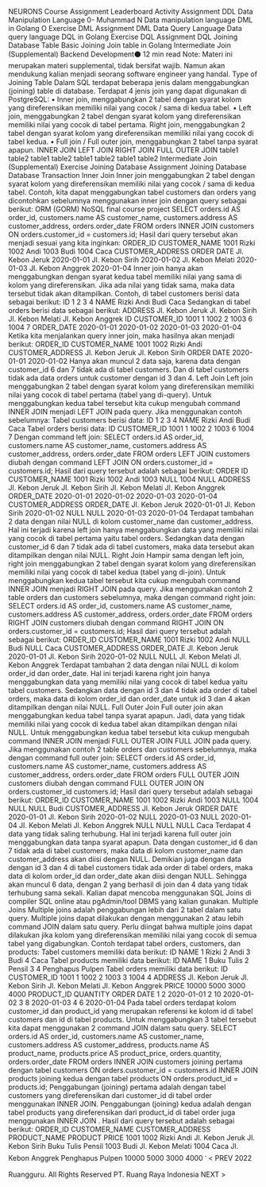 
NEURONS
Course Assignment Leaderboard Activity
Assignment DDL
Data Manipulation Language
0-
Muhammad N
Data manipulation language
DML in Golang O Exercise DML Assignment DML
Data Query Language
Data query language
DQL in Golang
Exercise DQL
Assignment DQL
Joining Database Table
Basic Joining
Join table in Golang
Intermediate Join (Supplemental)
Backend Development⚫ 12 min read
Note: Materi ini merupakan materi supplemental, tidak bersifat wajib. Namun akan mendukung kalian menjadi seorang software engineer yang handal.
Type of Joining Table
Dalam SQL terdapat beberapa jenis dalam menggabungkan (joining) table di database. Terdapat 4 jenis join yang dapat digunakan di PostgreSQL:
• Inner join, menggabungkan 2 tabel dengan syarat kolom yang direferensikan memiliki nilai yang cocok / sama di kedua tabel.
• Left join, menggabungkan 2 tabel dengan syarat kolom yang direferensikan memiliki nilai yang cocok di tabel pertama.
Right join, menggabungkan 2 tabel dengan syarat kolom yang direferensikan memiliki nilai yang cocok di tabel kedua.
• Full join / Full outer join, menggabungkan 2 tabel tanpa syarat apapun.
INNER JOIN
LEFT JOIN
RIGHT JOIN
FULL OUTER JOIN
table1
table2
table1
table2
table1
table2
table1
table2
Intermediate Join
(Supplemental)
Exercise Joining Database
Assignment Joining Database
Database Transaction
Inner Join
Inner join menggabungkan 2 tabel dengan syarat kolom yang direferensikan memiliki nilai yang cocok / sama di kedua tabel.
Contoh, kita dapat menggabungkan tabel customers dan orders yang dicontohkan sebelumnya menggunakan inner join dengan query sebagai berikut:
ORM (GORM)
NoSQL
final course project
SELECT
orders.id AS order_id,
customers.name AS customer_name,
customers.address AS customer_address,
orders.order_date
FROM orders
INNER JOIN customers
ON orders.customer_id = customers.id;
Hasil dari query tersebut akan menjadi sesuai yang kita inginkan:
ORDER_ID
CUSTOMER_NAME
1001
Rizki
1002
Andi
1003
Budi
1004
Caca
CUSTOMER_ADDRESS
ORDER DATE
Jl. Kebon Jeruk
2020-01-01
Jl. Kebon Sirih
2020-01-02
Jl. Kebon Melati
2020-01-03
JI. Kebon Anggrek
2020-01-04
Inner join hanya akan menggabungkan dengan syarat kedua tabel memiliki nilai yang sama di kolom yang direferensikan. Jika ada nilai yang tidak sama, maka data tersebut tidak akan ditampilkan. Contoh, di tabel customers berisi data sebagai berikut:
ID
1
2
3
4
NAME
Rizki
Andi
Budi
Caca
Sedangkan di tabel orders berisi data sebagai berikut:
ADDRESS
Jl. Kebon Jeruk
Jl. Kebon Sirih
Jl. Kebon Melati
Jl. Kebon Anggrek
ID
CUSTOMER_ID
1001
1
1002
2
1003
6
1004
7
ORDER_DATE
2020-01-01
2020-01-02
2020-01-03
2020-01-04
Ketika kita menjalankan query inner join, maka hasilnya akan menjadi berikut:
ORDER_ID
CUSTOMER_NAME
1001
1002
Rizki Andi
CUSTOMER_ADDRESS
Jl. Kebon Jeruk
Jl. Kebon Sirih
ORDER DATE
2020-01-01 2020-01-02
Hanya akan muncul 2 data saja, karena data dengan customer_id 6 dan 7 tidak ada di tabel customers. Dan di tabel customers tidak ada data orders untuk customer dengan id 3 dan 4.
Left Join
Left join menggabungkan 2 tabel dengan syarat kolom yang direferensikan memiliki nilai yang cocok di tabel pertama (tabel yang di-query). Untuk menggabungkan kedua tabel tersebut kita cukup mengubah command INNER JOIN menjadi LEFT JOIN pada query.
Jika menggunakan contoh sebelumnya:
Tabel customers berisi data:
ID
1
2
3
4
NAME
Rizki
Andi
Budi
Caca
Tabel orders berisi data:
ID
CUSTOMER_ID
1001
1
1002
2
1003
6
1004
7
Dengan command left join:
SELECT
orders.id AS order_id,
customers.name AS customer_name,
customers.address AS customer_address,
orders.order_date
FROM orders
LEFT JOIN customers diubah dengan command LEFT JOIN
ON orders.customer_id = customers.id;
Hasil dari query tersebut adalah sebagai berikut:
ORDER ID
CUSTOMER_NAME
1001
Rizki
1002
Andi
1003
NULL
1004
NULL
ADDRESS
Jl. Kebon Jeruk
Jl. Kebon Sirih
Jl. Kebon Melati
Jl. Kebon Anggrek
ORDER_DATE
2020-01-01
2020-01-02
2020-01-03
2020-01-04
CUSTOMER_ADDRESS
ORDER_DATE
Jl. Kebon Jeruk
2020-01-01
Jl. Kebon Sirih
2020-01-02
NULL NULL
2020-01-03
2020-01-04
Terdapat tambahan 2 data dengan nilai NULL di kolom customer_name dan customer_address. Hal ini terjadi karena left join hanya menggabungkan data yang memiliki nilai yang cocok di tabel pertama yaitu tabel orders. Sedangkan data dengan customer_id 6 dan 7 tidak ada di tabel customers, maka data tersebut akan ditampilkan dengan nilai NULL.
Right Join
Hampir sama dengan left join, right join menggabungkan 2 tabel dengan syarat kolom yang direferensikan memiliki nilai yang cocok di tabel kedua (tabel yang di-join). Untuk menggabungkan kedua tabel tersebut kita cukup mengubah command INNER JOIN menjadi RIGHT JOIN pada query. Jika menggunakan contoh 2 table orders dan customers sebelumnya, maka dengan command right
join:
SELECT
orders.id AS order_id,
customers.name AS customer_name,
customers.address AS customer_address,
orders.order_date
FROM orders
RIGHT JOIN customers diubah dengan command RIGHT JOIN
ON orders.customer_id = customers.id;
Hasil dari query tersebut adalah sebagai berikut:
ORDER_ID
CUSTOMER_NAME
1001
Rizki
1002
Andi
NULL
Budi
NULL
Caca
CUSTOMER_ADDRESS
ORDER_DATE
Jl. Kebon Jeruk
2020-01-01
Jl. Kebon Sirih
2020-01-02
NULL
NULL
Jl. Kebon Melati
Jl. Kebon Anggrek
Terdapat tambahan 2 data dengan nilai NULL di kolom order_id dan order_date. Hal ini terjadi karena right join hanya menggabungkan data yang memiliki nilai yang cocok di tabel kedua yaitu tabel customers. Sedangkan data dengan id 3 dan 4 tidak ada order di tabel orders, maka data di kolom order_id dan order_date untuk id 3 dan 4 akan ditampilkan dengan nilai NULL.
Full Outer Join
Full outer join akan menggabungkan kedua tabel tanpa syarat apapun. Jadi, data yang tidak memiliki nilai yang cocok di kedua tabel akan ditampilkan dengan nilai NULL. Untuk menggabungkan kedua tabel tersebut kita cukup mengubah command INNER JOIN menjadi FULL OUTER JOIN FULL JOIN pada query.
Jika menggunakan contoh 2 table orders dan customers sebelumnya, maka dengan command full outer join:
SELECT
orders.id AS order_id,
customers.name AS customer_name,
customers.address AS customer_address,
orders.order_date
FROM orders
FULL OUTER JOIN customers diubah dengan command FULL OUTER JOIN
ON orders.customer_id customers.id;
Hasil dari query tersebut adalah sebagai berikut:
ORDER_ID
CUSTOMER_NAME
1001
1002
Rizki Andi
1003
NULL
1004
NULL
NULL
Budi
CUSTOMER_ADDRESS
Jl. Kebon Jeruk
ORDER DATE 2020-01-01
Jl. Kebon Sirih
2020-01-02
NULL
2020-01-03
NULL
2020-01-04
Jl. Kebon Melati
Jl. Kebon Anggrek
NULL NULL
NULL Caca Terdapat 4 data yang tidak saling terhubung. Hal ini terjadi karena full outer join menggabungkan data tanpa syarat apapun. Data dengan customer_id 6 dan 7 tidak ada di tabel customers, maka data di kolom customer_name dan customer_address akan diisi dengan NULL. Demikian juga dengan data dengan id 3 dan 4 di tabel customers tidak ada order di tabel orders, maka data di kolom order_id dan order_date akan diisi dengan NULL. Sehingga akan muncul 6 data, dengan 2 yang berhasil di join dan 4 data yang tidak terhubung sama sekali.
Kalian dapat mencoba menggunakan SQL Joins di compiler SQL online atau pgAdmin/tool DBMS yang kalian gunakan.
Multiple Joins
Multiple joins adalah penggabungan lebih dari 2 tabel dalam satu query. Multiple joins dapat dilakukan dengan menggunakan 2 atau lebih command JOIN dalam satu query.
Perlu diingat bahwa multiple joins dapat dilakukan jika kolom yang direferensikan memiliki nilai yang cocok di semua tabel yang digabungkan.
Contoh terdapat tabel orders, customers, dan products:
Tabel customers memiliki data berikut:
ID
NAME
1
Rizki
2
Andi
3
Budi
4
Caca
Tabel products memiliki data berikut:
ID
NAME
1
Buku Tulis
2
Pensil
3
4
Penghapus Pulpen
Tabel orders memiliki data berikut:
ID
CUSTOMER_ID
1001
1
1002
2
1003
3
1004
4
ADDRESS
Jl. Kebon Jeruk
Jl. Kebon Sirih
Jl. Kebon Melati
Jl. Kebon Anggrek
PRICE
10000
5000
3000
4000
PRODUCT_ID
QUANTITY
ORDER DATE
1
2
2020-01-01
2
10
2020-01-02
3
8
2020-01-03
4
6
2020-01-04
Pada tabel orders terdapat kolom customer_id dan product_id yang merupakan referensi ke kolom id di tabel customers dan id di tabel products.
Untuk menggabungkan 3 tabel tersebut kita dapat menggunakan 2 command JOIN dalam satu query.
SELECT
orders.id AS order_id,
customers.name AS customer_name,
customers.address AS customer_address,
products.name AS product_name,
products.price AS product_price,
orders.quantity,
orders.order_date
FROM orders
INNER JOIN customers
joining pertama dengan tabel customers
ON orders.customer_id = customers.id
INNER JOIN products joining kedua dengan tabel products
ON orders.product_id = products.id;
Penggabungan (joining) pertama adalah dengan tabel customers yang direferensikan dari customer_id di tabel order menggunakan INNER JOIN. Penggabungan (joining) kedua adalah dengan tabel products yang direferensikan dari product_id di tabel order juga menggunakan INNER JOIN .
Hasil dari query tersebut adalah sebagai berikut:
ORDER_ID
CUSTOMER_NAME
CUSTOMER_ADDRESS
PRODUCT_NAME
PRODUCT PRICE
1001 1002
Rizki
Andi
Jl. Kebon Jeruk Jl. Kebon Sirih
Buku Tulis Pensil
1003
Budi
Jl. Kebon Melati
1004
Caca
Jl. Kebon Anggrek
Penghapus Pulpen
10000 5000 3000 4000
་
< PREV
2022 Ruangguru. All Rights Reserved PT. Ruang Raya Indonesia
NEXT >